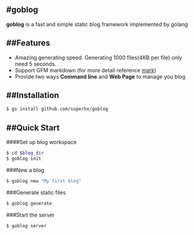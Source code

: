 #goblog
---

**goblog** is a fast and simple static blog framework implemented by golang

##Features
---

- Amazing generating speed. Generating 1000 files(4KB per file) only need 5 seconds.
- Support GFM markdown (for more detail reference [mark](https://github.com/superhx/mark))
- Provide two ways **Command line** and **Web Page** to manage you blog

##Installation
---

``` bash
$ go install github.com/superhx/goblog
```

##Quick Start
---

####Set up blog workspace
``` bash
$ cd $blog_dir
$ goblog init
```

###New a blog
``` bash
$ goblog new "My first blog"
```

###Generate static files
``` bash
$ goblog generate
```

###Start the server
```bash
$ goblog server
```
